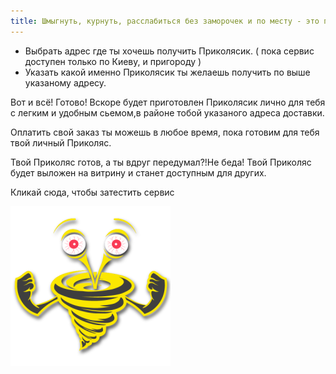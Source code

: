 ```yaml
---
title: Шмыгнуть, курнуть, расслабиться без заморочек и по месту - это просто!
---
```


<ul>
<li>Выбрать адрес где ты хочешь получить Приколясик. ( пока сервис доступен только по Киеву, и пригороду )</li>
<li>Указать какой именно Приколясик ты желаешь получить по выше указаному адресу.</li>
</ul>

Вот и всё! Готово! Вскоре будет приготовлен Приколясик лично для тебя с легким и удобным сьемом,в районе тобой указаного адреса доставки. 

Оплатить свой заказ ты можешь  в любое время, пока  готовим для тебя твой личный Приколяс.

Твой Приколяс готов, а ты вдруг передумал?!Не беда! Твой Приколяс будет выложен на витрину и станет доступным для других.

Кликай сюда, чтобы затестить сервис

![Book logo](/docs/assets/logo.png)
